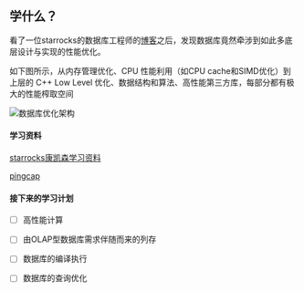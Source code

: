 ## 学什么？

看了一位starrocks的数据库工程师的[博客](https://blog.bcmeng.com/)之后，发现数据库竟然牵涉到如此多底层设计与实现的性能优化。

如下图所示，从内存管理优化、CPU 性能利用（如CPU cache和SIMD优化）到上层的 C++ Low Level 优化、数据结构和算法、高性能第三方库，每部分都有极大的性能榨取空间

![数据库优化架构](/home/wx/Documents/github/learn_study/pics/数据库优化架构.jpg)

#### 学习资料

[starrocks康凯森学习资料](https://blog.bcmeng.com/post/database-learning.html)

[pingcap](https://github.com/pingcap/awesome-database-learning)

#### 接下来的学习计划

- [ ] 高性能计算
- [ ] 由OLAP型数据库需求伴随而来的列存
- [ ] 数据库的编译执行
- [ ] 数据库的查询优化

